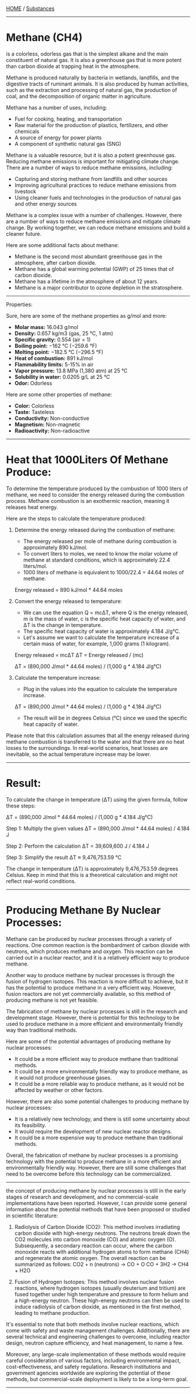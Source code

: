 [HOME](/README.md)  / [Substances](/assets/docs/synthesis/substances/readme.md)    

---------------------   

# Methane (CH4)   
is a colorless, odorless gas that is the simplest alkane and the main constituent of natural gas. It is also a greenhouse gas that is more potent than carbon dioxide at trapping heat in the atmosphere.

Methane is produced naturally by bacteria in wetlands, landfills, and the digestive tracts of ruminant animals. It is also produced by human activities, such as the extraction and processing of natural gas, the production of coal, and the decomposition of organic matter in agriculture.

Methane has a number of uses, including:

* Fuel for cooking, heating, and transportation
* Raw material for the production of plastics, fertilizers, and other chemicals
* A source of energy for power plants
* A component of synthetic natural gas (SNG)

Methane is a valuable resource, but it is also a potent greenhouse gas. Reducing methane emissions is important for mitigating climate change. There are a number of ways to reduce methane emissions, including:

* Capturing and storing methane from landfills and other sources
* Improving agricultural practices to reduce methane emissions from livestock
* Using cleaner fuels and technologies in the production of natural gas and other energy sources

Methane is a complex issue with a number of challenges. However, there are a number of ways to reduce methane emissions and mitigate climate change. By working together, we can reduce methane emissions and build a cleaner future.

Here are some additional facts about methane:

* Methane is the second most abundant greenhouse gas in the atmosphere, after carbon dioxide.
* Methane has a global warming potential (GWP) of 25 times that of carbon dioxide.
* Methane has a lifetime in the atmosphere of about 12 years.
* Methane is a major contributor to ozone depletion in the stratosphere.

-----------------------    

Properties:   

Sure, here are some of the methane properties as g/mol and more:

* **Molar mass:** 16.043 g/mol
* **Density:** 0.657 kg/m3 (gas, 25 °C, 1 atm)
* **Specific gravity:** 0.554 (air = 1)
* **Boiling point:** −162 °C (−259.6 °F)
* **Melting point:** −182.5 °C (−296.5 °F)
* **Heat of combustion:** 891 kJ/mol
* **Flammability limits:** 5-15% in air
* **Vapor pressure:** 13.8 MPa (1,380 atm) at 25 °C
* **Solubility in water:** 0.0205 g/L at 25 °C
* **Odor:** Odorless

Here are some other properties of methane:

* **Color:** Colorless
* **Taste:** Tasteless
* **Conductivity:** Non-conductive
* **Magnetism:** Non-magnetic
* **Radioactivity:** Non-radioactive

---------------------

# Heat that 1000Liters Of Methane Produce:  

To determine the temperature produced by the combustion of 1000 liters of methane, we need to consider the energy released during the combustion process. Methane combustion is an exothermic reaction, meaning it releases heat energy.

Here are the steps to calculate the temperature produced:

1. Determine the energy released during the combustion of methane:
   - The energy released per mole of methane during combustion is approximately 890 kJ/mol.
   - To convert liters to moles, we need to know the molar volume of methane at standard conditions, which is approximately 22.4 liters/mol.
   - 1000 liters of methane is equivalent to 1000/22.4 = 44.64 moles of methane.

   Energy released = 890 kJ/mol * 44.64 moles

2. Convert the energy released to temperature:
   - We can use the equation Q = mcΔT, where Q is the energy released, m is the mass of water, c is the specific heat capacity of water, and ΔT is the change in temperature.
   - The specific heat capacity of water is approximately 4.184 J/g°C.
   - Let's assume we want to calculate the temperature increase of a certain mass of water, for example, 1,000 grams (1 kilogram).

   Energy released = mcΔT
   ΔT = Energy released / (mc)

   ΔT = (890,000 J/mol * 44.64 moles) / (1,000 g * 4.184 J/g°C)

3. Calculate the temperature increase:
   - Plug in the values into the equation to calculate the temperature increase.

   ΔT = (890,000 J/mol * 44.64 moles) / (1,000 g * 4.184 J/g°C)

   - The result will be in degrees Celsius (°C) since we used the specific heat capacity of water.

Please note that this calculation assumes that all the energy released during methane combustion is transferred to the water and that there are no heat losses to the surroundings. In real-world scenarios, heat losses are inevitable, so the actual temperature increase may be lower.

---------------------  

# Result:    

To calculate the change in temperature (ΔT) using the given formula, follow these steps:

ΔT = (890,000 J/mol * 44.64 moles) / (1,000 g * 4.184 J/g°C)

Step 1: Multiply the given values
ΔT = (890,000 J/mol * 44.64 moles) / 4.184 J

Step 2: Perform the calculation
ΔT = 39,609,600 J / 4.184 J

Step 3: Simplify the result
ΔT ≈ 9,476,753.59 °C

The change in temperature (ΔT) is approximately 9,476,753.59 degrees Celsius. Keep in mind that this is a theoretical calculation and might not reflect real-world conditions.

---------------------  

# Producing Methane By Nuclear Processes:   

Methane can be produced by nuclear processes through a variety of reactions. One common reaction is the bombardment of carbon dioxide with neutrons, which produces methane and oxygen. This reaction can be carried out in a nuclear reactor, and it is a relatively efficient way to produce methane.

Another way to produce methane by nuclear processes is through the fusion of hydrogen isotopes. This reaction is more difficult to achieve, but it has the potential to produce methane in a very efficient way. However, fusion reactors are not yet commercially available, so this method of producing methane is not yet feasible.

The fabrication of methane by nuclear processes is still in the research and development stage. However, there is potential for this technology to be used to produce methane in a more efficient and environmentally friendly way than traditional methods.

Here are some of the potential advantages of producing methane by nuclear processes:

* It could be a more efficient way to produce methane than traditional methods.
* It could be a more environmentally friendly way to produce methane, as it would not produce greenhouse gases.
* It could be a more reliable way to produce methane, as it would not be affected by weather or other factors.

However, there are also some potential challenges to producing methane by nuclear processes:

* It is a relatively new technology, and there is still some uncertainty about its feasibility.
* It would require the development of new nuclear reactor designs.
* It could be a more expensive way to produce methane than traditional methods.

Overall, the fabrication of methane by nuclear processes is a promising technology with the potential to produce methane in a more efficient and environmentally friendly way. However, there are still some challenges that need to be overcome before this technology can be commercialized.  

------------------------    

the concept of producing methane by nuclear processes is still in the early stages of research and development, and no commercial-scale implementations have been reported. However, I can provide some general information about the potential methods that have been proposed or studied in scientific literature:

1. Radiolysis of Carbon Dioxide (CO2):
This method involves irradiating carbon dioxide with high-energy neutrons. The neutrons break down the CO2 molecules into carbon monoxide (CO) and atomic oxygen (O). Subsequently, a secondary reaction can occur, where the carbon monoxide reacts with additional hydrogen atoms to form methane (CH4) and regenerate the atomic oxygen. The overall reaction can be summarized as follows:
CO2 + n (neutrons) -> CO + O
CO + 3H2 -> CH4 + H2O

2. Fusion of Hydrogen Isotopes:
This method involves nuclear fusion reactions, where hydrogen isotopes (usually deuterium and tritium) are fused together under high temperature and pressure to form helium and a high-energy neutron. These high-energy neutrons can then be used to induce radiolysis of carbon dioxide, as mentioned in the first method, leading to methane production.

It's essential to note that both methods involve nuclear reactions, which come with safety and waste management challenges. Additionally, there are several technical and engineering challenges to overcome, including reactor design, neutron capture efficiency, and heat management, to name a few.

Moreover, any large-scale implementation of these methods would require careful consideration of various factors, including environmental impact, cost-effectiveness, and safety regulations. Research institutions and government agencies worldwide are exploring the potential of these methods, but commercial-scale deployment is likely to be a long-term goal.

----------------------   
